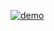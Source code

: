 [![demo](https://img.youtube.com/vi/a3wxKH6SoUw/0.jpg)](https://www.youtube.com/watch?v=a3wxKH6SoUw)
